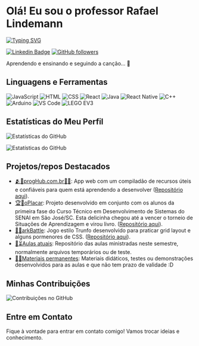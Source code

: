 # Olá! Eu sou o professor Rafael Lindemann
[![Typing SVG](https://readme-typing-svg.herokuapp.com/?color=ff91a4&size=35&center=true&vcenter=true&width=1000&lines=Olá!;Temos+coisas+legais+aqui+:%29;Fique+à+vontade+para+conferir+e+contribuir)](https://git.io/typing-svg)  

[![Linkedin Badge](https://img.shields.io/badge/-LinkedIn-blue?style=flat-square&logo=Linkedin&logoColor=white&link=https://www.linkedin.com/in/rafael-lindemann-duarte-59437867/)](https://www.linkedin.com/in/rafael-lindemann-duarte-59437867/)
[![GitHub followers](https://img.shields.io/github/followers/rafaellindemann?label=Follow&style=social)](https://github.com/rafaellindemann)

Aprendendo e ensinando e seguindo a canção... 🎸

## Linguagens e Ferramentas


![JavaScript](https://img.shields.io/badge/-JavaScript-F7DF1E?style=flat-square&logo=javascript&logoColor=black)
![HTML](https://img.shields.io/badge/-HTML-E34F26?style=flat-square&logo=html5&logoColor=white)
![CSS](https://img.shields.io/badge/-CSS-1572B6?style=flat-square&logo=css3&logoColor=white)
![React](https://img.shields.io/badge/-React-61DAFB?style=flat-square&logo=react&logoColor=black)
![Java](https://img.shields.io/badge/-Java-007396?style=flat-square&logo=java&logoColor=white)
![React Native](https://img.shields.io/badge/-React%20Native-61DAFB?style=flat-square&logo=react&logoColor=black)
![C++](https://img.shields.io/badge/-C++-00599C?style=flat-square&logo=c%2B%2B&logoColor=white)
![Arduino](https://img.shields.io/badge/-Arduino-00979D?style=flat-square&logo=arduino&logoColor=white)
![VS Code](https://img.shields.io/badge/-VS%20Code-007ACC?style=flat-square&logo=visual-studio-code&logoColor=white)
![LEGO EV3](https://img.shields.io/badge/-LEGO%20EV3-00A4EF?style=flat-square&logo=lego&logoColor=white)

## Estatísticas do Meu Perfil

![Estatísticas do GitHub](https://github-readme-stats.vercel.app/api?username=rafaellindemann&show_icons=true&theme=dark)

![Estatísticas do GitHub](https://github-readme-stats.vercel.app/api/top-langs/?username=rafaellindemann&layout=compact&langs_count=16&theme=dark)



## Projetos/repos Destacados
- [🫂🎁progHub.com.br🧞📎](https://www.proghub.com.br/): App web com um compiladão de recursos úteis e confiáveis para quem está aprendendo a desenvolver ([Repositório aqui](https://github.com/rafaellindemann/rafaellindemann.github.io)).
- [🏆🏅oPlacar](http://proghub.com.br/oPlacar/): Projeto desenvolvido em conjunto com os alunos da primeira fase do Curso Técnico em Desenvolvimento de Sistemas do SENAI em São José/SC. Esta delicinha chegou até a vencer o torneio de Situações de Aprendizagem e virou livro. ([Repositório aqui](https://github.com/rafaellindemann/oPlacar)).
- [🦕🦖arkBattle](http://proghub.com.br/arkBattle/): Jogo estilo Trunfo desenvolvido para praticar grid layout e alguns pormenores de CSS. ([Repositório aqui](https://github.com/rafaellindemann/arkBattle)).
- [📝⏳Aulas atuais](https://github.com/rafaellindemann/2024_1_arquivosDeAula): Repositório das aulas ministradas neste semestre, normalmente arquivos temporários ou de teste.
- [📖📍Materiais permanentes](https://github.com/rafaellindemann/materiaisDeAula-permanente): Materiais didáticos, testes ou demonstrações  desenvolvidos para as aulas e que não tem prazo de validade :D
## Minhas Contribuições

![Contribuições no GitHub](https://github-readme-streak-stats.herokuapp.com/?user=rafaellindemann&theme=dark)

## Entre em Contato

Fique à vontade para entrar em contato comigo! Vamos trocar ideias e conhecimento.

<!-- - LinkedIn: [rafael-lindemann-duarte-59437867](https://www.linkedin.com/in/rafael-lindemann-duarte-59437867e/) -->
<!-- - Email: seuemail@example.com -->

<!-- <span style="color: red;">Este texto é vermelho</span> -->
